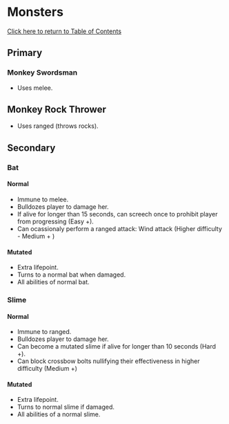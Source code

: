 # Monsters
[Click here to return to Table of Contents](https://github.com/DragonMeme/CS302_Group7_Java/blob/master/README.md)
## Primary
### Monkey Swordsman
* Uses melee.

## Monkey Rock Thrower
* Uses ranged (throws rocks).

## Secondary
### Bat
#### Normal
* Immune to melee.
* Bulldozes player to damage her.
* If alive for longer than 15 seconds, can screech once to prohibit player from progressing (Easy +).
* Can ocassionaly perform a ranged attack: Wind attack (Higher difficulty - Medium + )

#### Mutated
* Extra lifepoint.
* Turns to a normal bat when damaged.
* All abilities of normal bat.

### Slime
#### Normal
* Immune to ranged.
* Bulldozes player to damage her.
* Can become a mutated slime if alive for longer than 10 seconds (Hard +).
* Can block crossbow bolts nullifying their effectiveness in higher difficulty (Medium +)

#### Mutated
* Extra lifepoint.
* Turns to normal slime if damaged.
* All abilities of a normal slime.
